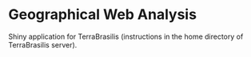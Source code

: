 # Geographical Web Analysis

Shiny application for TerraBrasilis (instructions in the home directory of TerraBrasilis server).
